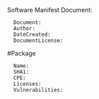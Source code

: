 
Software Manifest
Document: 

      Document:
      Author: 
      DateCreated:
      DocumentLicense:
      
         

#Package

      Name: 
      SHA1:  
      CPE:  
      Licenses: 
      Vulnerabilities: 
      
      
      
      
      
      
      
      
      
      
      
      
      
      
